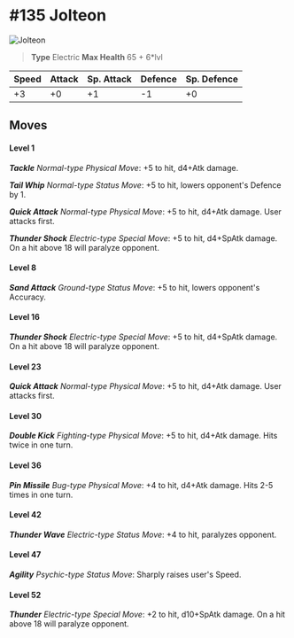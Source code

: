 # #135 Jolteon


![Jolteon](https://img.pokemondb.net/sprites/home/normal/1x/jolteon.png)

> **Type** Electric
> **Max Health** 65 + 6\*lvl

| Speed | Attack | Sp. Attack | Defence | Sp. Defence |
| ----- | ------ | ---------- | ------- | ----------- |
| +3 | +0 | +1 | -1 | +0 |

## Moves
#### Level 1

***Tackle** Normal-type Physical Move*: +5 to hit, d4+Atk damage. 

***Tail Whip** Normal-type Status Move*: +5 to hit, lowers opponent's Defence by 1.

***Quick Attack** Normal-type Physical Move*: +5 to hit, d4+Atk damage. User attacks first.

***Thunder Shock** Electric-type Special Move*: +5 to hit, d4+SpAtk damage. On a hit above 18 will paralyze opponent.
#### Level 8

***Sand Attack** Ground-type Status Move*: +5 to hit, lowers opponent's Accuracy.
#### Level 16

***Thunder Shock** Electric-type Special Move*: +5 to hit, d4+SpAtk damage. On a hit above 18 will paralyze opponent.
#### Level 23

***Quick Attack** Normal-type Physical Move*: +5 to hit, d4+Atk damage. User attacks first.
#### Level 30

***Double Kick** Fighting-type Physical Move*: +5 to hit, d4+Atk damage. Hits twice in one turn.
#### Level 36

***Pin Missile** Bug-type Physical Move*: +4 to hit, d4+Atk damage. Hits 2-5 times in one turn.
#### Level 42

***Thunder Wave** Electric-type Status Move*: +4 to hit, paralyzes opponent.
#### Level 47

***Agility** Psychic-type Status Move*: Sharply raises user's Speed.
#### Level 52

***Thunder** Electric-type Special Move*: +2 to hit, d10+SpAtk damage. On a hit above 18 will paralyze opponent.

